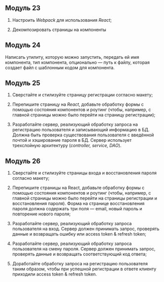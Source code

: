 ## Модуль 23

1. Настроить *Webpack* для использования *React*;

2. Декомпозировать страницы на компоненты



## Модуль 24

Написать утилиту, которую можно запустить,  передать ей имя компонента, тип компонента, опционально — путь к файлу,  которая создает файл с шаблонным кодом для компонента.



## Модуль 25

1. Сверстайте и стилизуйте страницу регистрации согласно макету;

2. Перепишите страницу на *React*, добавьте обработку формы с помощью состояния компонентов и роутинг (чтобы, например, с главной страницы можно было перейти на страницу регистрации);

3. Разработайте сервер, реализующий обработку запроса на регистрацию  пользователя и записывающий информацию в БД. Должна быть проверка  существования пользователя с введённой почтой и хэширование пароля в БД. Сервер использует трехслойную архитектуру (*controller, service, DAO*).



## Модуль 26

1. Сверстайте и стилизуйте страницы входа и восстановления пароля согласно макету;

2. Перепишите страницы на React, добавьте обработку формы с помощью состояния компонентов и роутинг (чтобы, например, с главной страницы можно было перейти на страницы регистрации и восстановления пароля). Форма на странице восстановления пароля должна содержать три поля — email, новый пароль и повторение нового пароля;

3. Разработайте сервер, реализующий обработку запроса пользователя на вход. Сервер должен принимать запрос, проверять данные и возвращать ошибку или access token & refresh token;

4. Разработайте сервер, реализующий обработку запроса пользователя на смену пароля. Сервер должен принимать запрос, проверять данные и возвращать соответствующий код ответа;

5. Доработайте обработку запроса на регистрацию пользователя таким образом, чтобы при успешной регистрации в ответе клиенту приходили access token & refresh token.

